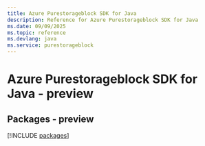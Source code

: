 ```yaml
---
title: Azure Purestorageblock SDK for Java
description: Reference for Azure Purestorageblock SDK for Java
ms.date: 09/09/2025
ms.topic: reference
ms.devlang: java
ms.service: purestorageblock
---
```

# Azure Purestorageblock SDK for Java - preview
## Packages - preview
[!INCLUDE [packages](purestorageblock-index.md)]